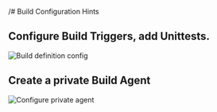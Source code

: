 /#  Build Configuration Hints

## Configure Build Triggers, add Unittests.

![Build definition config](/images/buildconfig1.jpg)


## Create a private Build Agent
![Configure private agent](/images/buildconfig2.jpg)
